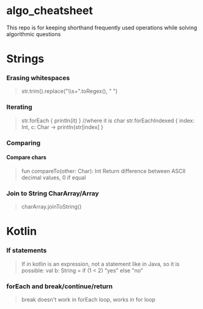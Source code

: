 # algo_cheatsheet
This repo is for keeping shorthand frequently used operations while solving algorithmic questions

# Strings

### Erasing whitespaces
> str.trim().replace("\\\s+".toRegex(), " ")

### Iterating
> str.forEach { println(it) } //where it is char
  str.forEachIndexed { index: Int, c: Char -> 
  println(str[index] }
  
### Comparing
#### Compare chars
> fun compareTo(other: Char): Int
> Return difference between ASCII decimal values, 0 if equal

### Join to String CharArray/Array<Char>
> charArray.joinToString()
  
# Kotlin
### If statements
> If in kotlin is an expression, not a statement like in Java, so it is possible:
> val b: String = if (1 < 2) "yes" else "no"

### forEach and break/continue/return
> break doesn't work in forEach loop, works in for loop
